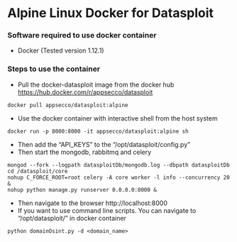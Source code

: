 # Alpine Linux Docker for Datasploit

### Software required to use docker container
- Docker (Tested version 1.12.1)

### Steps to use the container
- Pull the docker-datasploit image from the docker hub https://hub.docker.com/r/appsecco/datasploit

```
docker pull appsecco/datasploit:alpine
```

- Use the docker container with interactive shell from the host system

```
docker run -p 8000:8000 -it appsecco/datasploit:alpine sh
```
- Then add the “API_KEYS” to the “/opt/datasploit/config.py”
- Then start the mongodb, rabbitmq and celery

```
mongod --fork --logpath datasploitDb/mongodb.log --dbpath datasploitDb
cd /datasploit/core
nohup C_FORCE_ROOT=root celery -A core worker -l info --concurrency 20  &
nohup python manage.py runserver 0.0.0.0:8000 &
```
- Then navigate to the browser http://localhost:8000
- If you want to use command line scripts. You can navigate to “/opt/datasploit/” in docker container

```
python domainOsint.py -d <domain_name>
```
